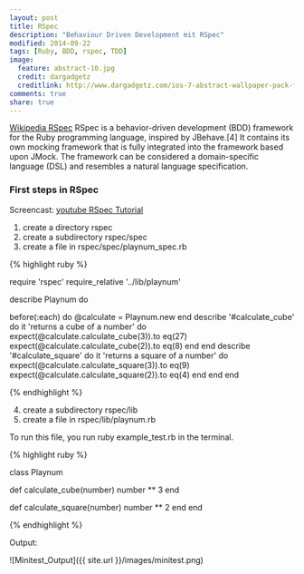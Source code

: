 ```yaml
---
layout: post
title: RSpec
description: "Behaviour Driven Development mit RSpec"
modified: 2014-09-22
tags: [Ruby, BDD, rspec, TDD]
image:
  feature: abstract-10.jpg
  credit: dargadgetz
  creditlink: http://www.dargadgetz.com/ios-7-abstract-wallpaper-pack-for-iphone-5-and-ipod-touch-retina/
comments: true
share: true  
---
```


[Wikipedia RSpec](http://en.wikipedia.org/wiki/RSpec) RSpec is a behavior-driven
development (BDD) framework for the Ruby programming language, inspired by
JBehave.[4] It contains its own mocking framework that is fully integrated into
the framework based upon JMock. The framework can be considered a
domain-specific language (DSL) and resembles a natural language specification.


### First steps in RSpec
Screencast: [youtube RSpec Tutorial](https://www.youtube.com/watch?v=cGB7TyqzX3s) 

1. create a directory rspec
2. create a subdirectory rspec/spec
3. create a file in rspec/spec/playnum_spec.rb

{% highlight ruby %}

require 'rspec'
require_relative '../lib/playnum'

describe Playnum do
  
  before(:each) do
    @calculate = Playnum.new
  end
  describe '#calculate_cube' do
    it 'returns a cube of a number' do
      expect(@calculate.calculate_cube(3)).to eq(27)
      expect(@calculate.calculate_cube(2)).to eq(8)
    end
  end
  describe '#calculate_square' do
    it 'returns a square of a number' do
      expect(@calculate.calculate_square(3)).to eq(9)
      expect(@calculate.calculate_square(2)).to eq(4)
    end
  end
end

{% endhighlight %}

4. create a subdirectory rspec/lib
5. create a file in rspec/lib/playnum.rb

To run this file, you run ruby example_test.rb in the terminal.

{% highlight ruby %}

class Playnum

  def calculate_cube(number)
    number ** 3
  end

  def calculate_square(number)
    number ** 2
  end
end

{% endhighlight %}


Output:

![Minitest_Output]({{ site.url }}/images/minitest.png)
